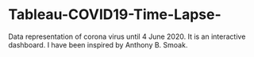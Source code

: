 # Tableau-COVID19-Time-Lapse-
 Data representation of corona virus until 4 June 2020. It is an interactive dashboard. I have been inspired by  Anthony B. Smoak.
